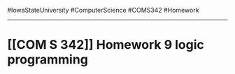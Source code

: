 #IowaStateUniversity
#ComputerScience 
#COMS342
#Homework

---

# [[COM S 342]] Homework 9 logic programming
